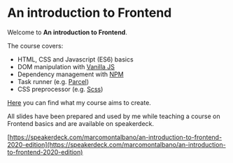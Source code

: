 An introduction to Frontend
===========================

Welcome to **An introduction to Frontend**.

The course covers:

- HTML, CSS and Javascript (ES6) basics
- DOM manipulation with [Vanilla JS](http://vanilla-js.com/)
- Dependency management with [NPM](https://www.npmjs.com/)
- Task runner (e.g. [Parcel](https://en.parceljs.org/))
- CSS preprocessor (e.g. [Scss](https://sass-lang.com/))

[Here](https://marcomontalbano.github.io/an-introduction-to-frontend) you can find what my course aims to create.

All slides have been prepared and used by me while teaching a course on Frontend basics and are available on speakerdeck.

[https://speakerdeck.com/marcomontalbano/an-introduction-to-frontend-2020-edition](https://speakerdeck.com/marcomontalbano/an-introduction-to-frontend-2020-edition)
